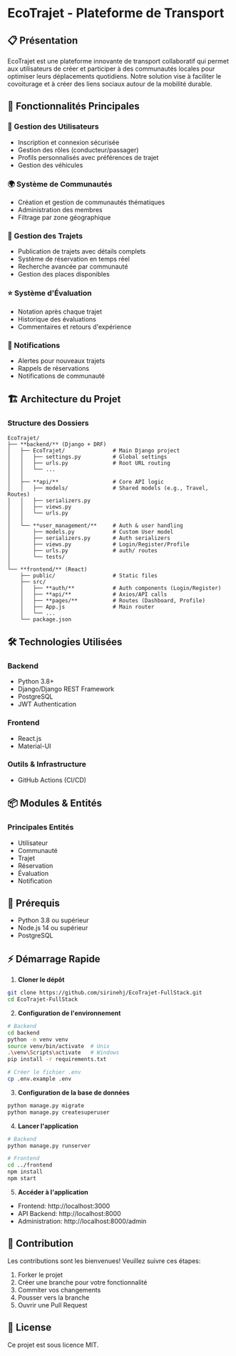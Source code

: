 # EcoTrajet - Plateforme de Transport

## 📋 Présentation

EcoTrajet est une plateforme innovante de transport collaboratif qui permet aux utilisateurs de créer et participer à des communautés locales pour optimiser leurs déplacements quotidiens. Notre solution vise à faciliter le covoiturage et à créer des liens sociaux autour de la mobilité durable.

## 🚀 Fonctionnalités Principales

### 👥 Gestion des Utilisateurs
- Inscription et connexion sécurisée
- Gestion des rôles (conducteur/passager)
- Profils personnalisés avec préférences de trajet
- Gestion des véhicules

### 🌍 Système de Communautés
- Création et gestion de communautés thématiques
- Administration des membres
- Filtrage par zone géographique

### 🚗 Gestion des Trajets
- Publication de trajets avec détails complets
- Système de réservation en temps réel
- Recherche avancée par communauté
- Gestion des places disponibles

### ⭐ Système d'Évaluation
- Notation après chaque trajet
- Historique des évaluations
- Commentaires et retours d'expérience

### 🔔 Notifications
- Alertes pour nouveaux trajets
- Rappels de réservations
- Notifications de communauté

## 🏗 Architecture du Projet

### Structure des Dossiers
```
EcoTrajet/
├── **backend/** (Django + DRF)
│   ├── EcoTrajet/               # Main Django project
│   │   ├── settings.py          # Global settings
│   │   ├── urls.py              # Root URL routing
│   │   └── ...
│   │
│   ├── **api/**                 # Core API logic
│   │   ├── models/              # Shared models (e.g., Travel, Routes)
│   │   ├── serializers.py
│   │   ├── views.py
│   │   └── urls.py
│   │
│   └── **user_management/**     # Auth & user handling
│       ├── models.py            # Custom User model
│       ├── serializers.py       # Auth serializers
│       ├── views.py             # Login/Register/Profile
│       ├── urls.py              # auth/ routes
│       └── tests/
│
└── **frontend/** (React)
    ├── public/                  # Static files
    ├── src/
    │   ├── **auth/**            # Auth components (Login/Register)
    │   ├── **api/**             # Axios/API calls
    │   ├── **pages/**           # Routes (Dashboard, Profile)
    │   ├── App.js               # Main router
    │   └── ...
    └── package.json
```

## 🛠 Technologies Utilisées

### Backend
- Python 3.8+
- Django/Django REST Framework
- PostgreSQL
- JWT Authentication

### Frontend
- React.js
- Material-UI

### Outils & Infrastructure
- GitHub Actions (CI/CD)

## 📦 Modules & Entités

### Principales Entités
- Utilisateur
- Communauté
- Trajet
- Réservation
- Évaluation
- Notification

## 📝 Prérequis

- Python 3.8 ou supérieur
- Node.js 14 ou supérieur
- PostgreSQL

## ⚡ Démarrage Rapide

1. **Cloner le dépôt**
```bash
git clone https://github.com/sirinehj/EcoTrajet-FullStack.git
cd EcoTrajet-FullStack
```

2. **Configuration de l'environnement**
```bash
# Backend
cd backend
python -m venv venv
source venv/bin/activate  # Unix
.\venv\Scripts\activate   # Windows
pip install -r requirements.txt

# Créer le fichier .env
cp .env.example .env
```

3. **Configuration de la base de données**
```bash
python manage.py migrate
python manage.py createsuperuser
```

4. **Lancer l'application**
```bash
# Backend
python manage.py runserver

# Frontend
cd ../frontend
npm install
npm start
```

5. **Accéder à l'application**
- Frontend: http://localhost:3000
- API Backend: http://localhost:8000
- Administration: http://localhost:8000/admin

## 🤝 Contribution

Les contributions sont les bienvenues! Veuillez suivre ces étapes:
1. Forker le projet
2. Créer une branche pour votre fonctionnalité
3. Commiter vos changements
4. Pousser vers la branche
5. Ouvrir une Pull Request

## 📝 License

Ce projet est sous licence MIT.
